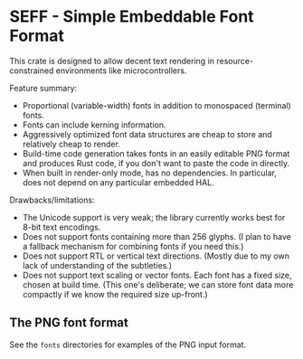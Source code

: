 # SEFF - Simple Embeddable Font Format

This crate is designed to allow decent text rendering in resource-constrained
environments like microcontrollers.

Feature summary:

- Proportional (variable-width) fonts in addition to monospaced (terminal)
  fonts.
- Fonts can include kerning information.
- Aggressively optimized font data structures are cheap to store and relatively
  cheap to render.
- Build-time code generation takes fonts in an easily editable PNG format and
  produces Rust code, if you don't want to paste the code in directly.
- When built in render-only mode, has no dependencies. In particular, does not
  depend on any particular embedded HAL.

Drawbacks/limitations:

- The Unicode support is very weak; the library currently works best for 8-bit
  text encodings.
- Does not support fonts containing more than 256 glyphs. (I plan to have a
  fallback mechanism for combining fonts if you need this.)
- Does not support RTL or vertical text directions. (Mostly due to my own lack
  of understanding of the subtleties.)
- Does not support text scaling or vector fonts. Each font has a fixed size,
  chosen at build time. (This one's deliberate; we can store font data more
  compactly if we know the required size up-front.)

## The PNG font format

See the `fonts` directories for examples of the PNG input format.
